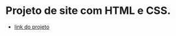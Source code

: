 # Projeto de site com HTML e CSS.
- [link do projeto](https://whimsical-hummingbird-773301.netlify.app/)
